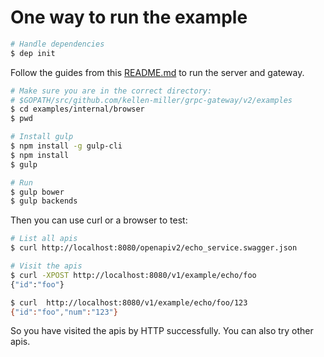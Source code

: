 # One way to run the example

```bash
# Handle dependencies
$ dep init
```

Follow the guides from this [README.md](./browser/README.md) to run the server and gateway.
```bash
# Make sure you are in the correct directory: 
# $GOPATH/src/github.com/kellen-miller/grpc-gateway/v2/examples
$ cd examples/internal/browser
$ pwd

# Install gulp
$ npm install -g gulp-cli
$ npm install
$ gulp

# Run
$ gulp bower
$ gulp backends
```

Then you can use curl or a browser to test:

```bash
# List all apis
$ curl http://localhost:8080/openapiv2/echo_service.swagger.json

# Visit the apis
$ curl -XPOST http://localhost:8080/v1/example/echo/foo
{"id":"foo"}

$ curl  http://localhost:8080/v1/example/echo/foo/123
{"id":"foo","num":"123"}

```

So you have visited the apis by HTTP successfully. You can also try other apis.
